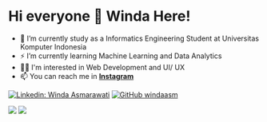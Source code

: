 <h1>Hi everyone 👋 Winda Here!</h1>

- 🔭 I’m currently study as a Informatics Engineering Student at Universitas Komputer Indonesia
- ⚡ I’m currently learning Machine Learning and Data Analytics
- 👨‍💻 I'm interested in Web Development and UI/ UX 
- 📫  You can reach me in **[Instagram](https://instagram.com/winda_asm)**

[![Linkedin: Winda Asmarawati](https://img.shields.io/badge/-Winda%20Asmarawati-blue?style=flat-square&logo=Linkedin&logoColor=white&link=https://www.linkedin.com/in/azizrosyid/)](https://www.linkedin.com/in/windaasmarawati/)
[![GitHub windaasm](https://img.shields.io/github/followers/windaasm?label=follow&style=social)](https://github.com/windaasm)
  

![](https://github-readme-stats.vercel.app/api?username=windaasm&theme=radical&hide_border=false&include_all_commits=true&count_private=true)  ![](https://github-readme-stats.vercel.app/api/top-langs/?username=windaasm&theme=radical&hide_border=false&include_all_commits=true&count_private=true&layout=compact)



